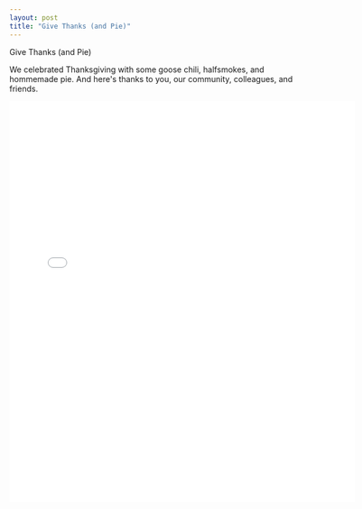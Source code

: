 ```yaml
---
layout: post
title: "Give Thanks (and Pie)"
---
```


Give Thanks (and Pie)

We celebrated Thanksgiving with some goose chili, halfsmokes, and hommemade pie. And here's thanks to you, our community, colleagues, and friends.

<iframe src="//instagram.com/p/hbvvKdQym8/embed/" width="612" height="710" frameborder="0" scrolling="no" allowtransparency="true"></iframe>
